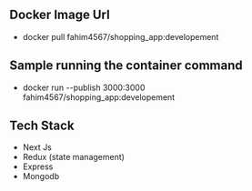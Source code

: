 ## Docker Image Url

- docker pull fahim4567/shopping_app:developement

## Sample running the container command

- docker run --publish 3000:3000 fahim4567/shopping_app:developement

## Tech Stack

- Next Js
- Redux (state management)
- Express
- Mongodb
